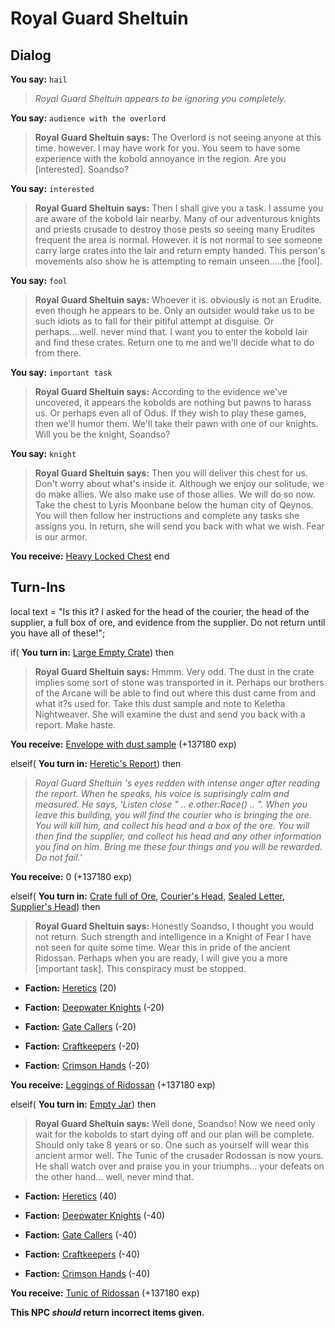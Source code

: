 # Royal Guard Sheltuin
## Dialog

**You say:** `hail`



>*Royal Guard Sheltuin appears to be ignoring you completely.*

**You say:** `audience with the overlord`



>**Royal Guard Sheltuin says:** The Overlord is not seeing anyone at this time. however. I may have work for you. You seem to have some experience with the kobold annoyance in the region. Are you [interested]. Soandso?

**You say:** `interested`



>**Royal Guard Sheltuin says:** Then I shall give you a task. I assume you are aware of the kobold lair nearby. Many of our adventurous knights and priests crusade to destroy those pests so seeing many Erudites frequent the area is normal. However. it is not normal to see someone carry large crates into the lair and return empty handed. This person's movements also show he is attempting to remain unseen.....the [fool].

**You say:** `fool`



>**Royal Guard Sheltuin says:** Whoever it is. obviously is not an Erudite. even though he appears to be. Only an outsider would take us to be such idiots as to fall for their pitiful attempt at disguise. Or perhaps....well. never mind that. I want you to enter the kobold lair and find these crates. Return one to me and we'll decide what to do from there.

**You say:** `important task`



>**Royal Guard Sheltuin says:** According to the evidence we've uncovered, it appears the kobolds are nothing but pawns to harass us. Or perhaps even all of Odus. If they wish to play these games, then we'll humor them. We'll take their pawn with one of our knights. Will you be the knight, Soandso?

**You say:** `knight`



>**Royal Guard Sheltuin says:** Then you will deliver this chest for us. Don't worry about what's inside it. Although we enjoy our solitude, we do make allies. We also make use of those allies. We will do so now. Take the chest to Lyris Moonbane below the human city of Qeynos. You will then follow her instructions and complete any tasks she assigns you. In return, she will send you back with what we wish. Fear is our armor.


**You receive:**  [Heavy Locked Chest](/item/1792)
end

## Turn-Ins



local text = "Is this it? I asked for the head of the courier, the head of the supplier, a full box of ore, and evidence from the supplier. Do not return until you have all of these!";




if( **You turn in:** [Large Empty Crate](/item/1773)) then


>**Royal Guard Sheltuin says:** Hmmm. Very odd. The dust in the crate implies some sort of stone was transported in it. Perhaps our brothers of the Arcane will be able to find out where this dust came from and what it?s used for. Take this dust sample and note to Keletha Nightweaver. She will examine the dust and send you back with a report. Make haste.


 **You receive:**  [Envelope with dust sample](/item/1774) (+137180 exp)

elseif( **You turn in:** [Heretic's Report](/item/1775)) then


>*Royal Guard Sheltuin 's eyes redden with intense anger after reading the report. When he speaks, his voice is suprisingly calm and measured. He says, 'Listen close " .. e.other:Race() .. ". When you leave this building, you will find the courier who is bringing the ore. You will kill him, and collect his head and a box of the ore. You will then find the supplier, and collect his head and any other information you find on him. Bring me these four things and you will be rewarded. Do not fail.'*


 **You receive:** 0 (+137180 exp)

elseif( **You turn in:** [Crate full of Ore](/item/1776), [Courier's Head](/item/1777), [Sealed Letter](/item/18174), [Supplier's Head](/item/1778)) then


>**Royal Guard Sheltuin says:** Honestly Soandso, I thought you would not return. Such strength and intelligence in a Knight of Fear I have not seen for quite some time. Wear this in pride of the ancient Ridossan. Perhaps when you are ready, I will give you a more [important task]. This conspiracy must be stopped.


* __Faction:__ [Heretics](/faction/265) (20)


* __Faction:__ [Deepwater Knights](/faction/242) (-20)


* __Faction:__ [Gate Callers](/faction/254) (-20)


* __Faction:__ [Craftkeepers](/faction/231) (-20)


* __Faction:__ [Crimson Hands](/faction/233) (-20)


 **You receive:**  [Leggings of Ridossan](/item/1764) (+137180 exp)

elseif( **You turn in:** [Empty Jar](/item/1892)) then


>**Royal Guard Sheltuin says:** Well done, Soandso! Now we need only wait for the kobolds to start dying off and our plan will be complete. Should only take 8 years or so. One such as yourself will wear this ancient armor well. The Tunic of the crusader Rodossan is now yours.  He shall watch over and praise you in your triumphs... your defeats on the other hand... well, never mind that.


* __Faction:__ [Heretics](/faction/265) (40)


* __Faction:__ [Deepwater Knights](/faction/242) (-40)


* __Faction:__ [Gate Callers](/faction/254) (-40)


* __Faction:__ [Craftkeepers](/faction/231) (-40)


* __Faction:__ [Crimson Hands](/faction/233) (-40)


 **You receive:**  [Tunic of Ridossan](/item/1765) (+137180 exp)

**This NPC *should* return incorrect items given.**
